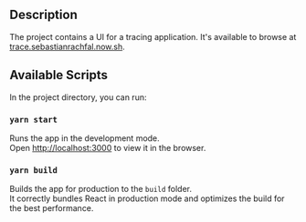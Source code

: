 ## Description

The project contains a UI for a tracing application.
It's available to browse at [trace.sebastianrachfal.now.sh](https://trace.sebastianrachfal.now.sh).

## Available Scripts

In the project directory, you can run:

### `yarn start`

Runs the app in the development mode.<br />
Open [http://localhost:3000](http://localhost:3000) to view it in the browser.

### `yarn build`

Builds the app for production to the `build` folder.<br />
It correctly bundles React in production mode and optimizes the build for the best performance.
